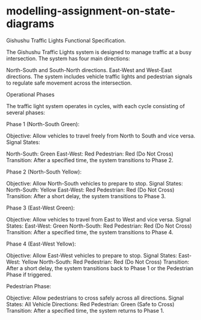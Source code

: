 # modelling-assignment-on-state-diagrams

Gishushu Traffic Lights Functional Specification.

The Gishushu Traffic Lights system is designed to manage traffic at a busy intersection. The system has four main directions:

North-South and South-North directions.
East-West and West-East directions.
The system includes vehicle traffic lights and pedestrian signals to regulate safe movement across the intersection.

Operational Phases

The traffic light system operates in cycles, with each cycle consisting of several phases:

Phase 1 (North-South Green):

Objective: Allow vehicles to travel freely from North to South and vice versa.
Signal States:

North-South: Green
East-West: Red
Pedestrian: Red (Do Not Cross)
Transition: After a specified time, the system transitions to Phase 2.

Phase 2 (North-South Yellow):

Objective: Allow North-South vehicles to prepare to stop.
Signal States:
North-South: Yellow
East-West: Red
Pedestrian: Red (Do Not Cross)
Transition: After a short delay, the system transitions to Phase 3.

Phase 3 (East-West Green):

Objective: Allow vehicles to travel from East to West and vice versa.
Signal States:
East-West: Green
North-South: Red
Pedestrian: Red (Do Not Cross)
Transition: After a specified time, the system transitions to Phase 4.

Phase 4 (East-West Yellow):

Objective: Allow East-West vehicles to prepare to stop.
Signal States:
East-West: Yellow
North-South: Red
Pedestrian: Red (Do Not Cross)
Transition: After a short delay, the system transitions back to Phase 1 or the Pedestrian Phase if triggered.

Pedestrian Phase:

Objective: Allow pedestrians to cross safely across all directions.
Signal States:
All Vehicle Directions: Red
Pedestrian: Green (Safe to Cross)
Transition: After a specified time, the system returns to Phase 1.

